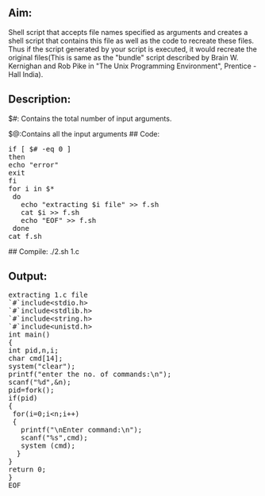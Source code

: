## Aim:
Shell script that accepts file names specified as arguments and creates a shell script that contains this file as well as the code to recreate these files. Thus if the script generated by your script is executed, it would recreate the original files(This is same as the "bundle" script described by Brain W. Kernighan and Rob Pike in "The Unix Programming Environment", Prentice - Hall India).

## Description:
<p> $#: Contains the total number of input arguments.</p>
<p>$@:Contains all the input arguments
## Code:
<pre>if [ $# -eq 0 ]
then
echo "error"
exit
fi
for i in $*
 do 
   echo "extracting $i file" >> f.sh
   cat $i >> f.sh
   echo "EOF" >> f.sh
 done
cat f.sh 
</pre>
## Compile: ./2.sh 1.c

## Output:
<pre>extracting 1.c file
`#`include&lt;stdio.h>
`#`include&lt;stdlib.h>
`#`include&lt;string.h>
`#`include&lt;unistd.h>
int main()
{
int pid,n,i;
char cmd[14];
system("clear");
printf("enter the no. of commands:\n");
scanf("%d",&n);
pid=fork();
if(pid)
{
 for(i=0;i&lt;n;i++)
 {
   printf("\nEnter command:\n");
   scanf("%s",cmd);
   system (cmd);
  }
}
return 0;
}
EOF
</pre>